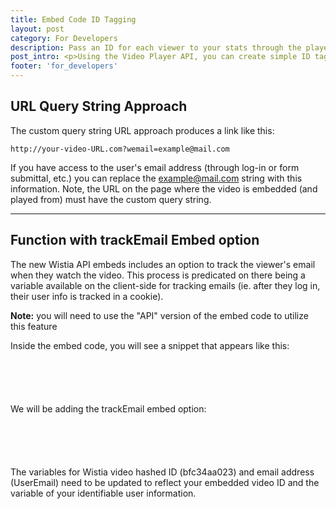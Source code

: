 ```yaml
---
title: Embed Code ID Tagging
layout: post
category: For Developers
description: Pass an ID for each viewer to your stats through the player API using these simple steps!
post_intro: <p>Using the Video Player API, you can create simple ID tagging that passes user info into your Wistia stats.  Your two options for executing this is:</p> <ol><li>using the <span class="code">wemail=</span> URL query string</li><li>a separate function using the trackEmail embed option.</li></ol>
footer: 'for_developers'
---
```


## URL Query String Approach

The custom query string URL approach produces a link like this: 

<pre><code class="language-markup">http://your-video-URL.com?wemail=example@mail.com</code></pre>

If you have access to the user's email address (through log-in or form submittal, etc.) you can replace the <span class="code">example@mail.com</span> string with this information.  Note, the URL on the page where the video is embedded (and played from) must have the custom query string.

---

## Function with trackEmail Embed option

The new Wistia API embeds includes an option to track the viewer's email when they watch the video.  This process is predicated on there being a variable available on the client-side for tracking emails (ie. after they log in, their user info is tracked in a cookie).

**Note:** you will need to use the "API" version of the embed code to utilize this feature

Inside the embed code, you will see a snippet that appears like this:

<pre><code class="language-markup">
<script type="text/javascript"> 
</code><code class='language-javascript'>
  var wistiaEmbed = Wistia.embed("bfc34aa023", {
    platformPreference: "html5",
    autoPlay: true,
    wmode: "transparent",
    container: "my_container"
  });
</script>
</code></pre>

We will be adding the <span class="code">trackEmail</span> embed option:
	
<pre><code class="language-markup">
<script type="text/javascript"> 
</code><code class='language-javascript'>
  var wistiaEmbed = Wistia.embed("bfc34aa023", {
    platformPreference: "html5",
    autoPlay: true,
    wmode: "transparent",
    container: "my_container",
    trackEmail: "userEmail"
  });
</script>
</code></pre>


The variables for Wistia video hashed ID (<span class="code">bfc34aa023</span>) and email address (<span class="code">UserEmail</span>) need to be updated to reflect your embedded video ID and the variable of your identifiable user information.

